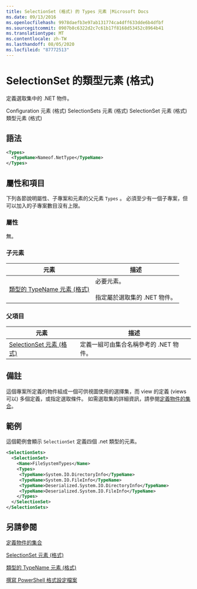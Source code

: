 ```yaml
---
title: SelectionSet (格式) 的 Types 元素 |Microsoft Docs
ms.date: 09/13/2016
ms.openlocfilehash: 9978daefb3e97ab131774ca4dff633dde6b4dfbf
ms.sourcegitcommit: 0907b8c6322d2c7c61b17f8168d53452c8964b41
ms.translationtype: MT
ms.contentlocale: zh-TW
ms.lasthandoff: 08/05/2020
ms.locfileid: "87772513"
---
```

# <a name="types-element-for-selectionset-format"></a>SelectionSet 的類型元素 (格式)

定義選取集中的 .NET 物件。

Configuration 元素 (格式) SelectionSets 元素 (格式) SelectionSet 元素 (格式) 類型元素 (格式) 

## <a name="syntax"></a>語法

```xml
<Types>
  <TypeName>Nameof.NetType</TypeName>
</Types>

```

## <a name="attributes-and-elements"></a>屬性和項目

下列各節說明屬性、子專案和元素的父元素 `Types` 。 必須至少有一個子專案，但可以加入的子專案數目沒有上限。

### <a name="attributes"></a>屬性

無。

### <a name="child-elements"></a>子元素

|元素|描述|
|-------------|-----------------|
|[類型的 TypeName 元素 (格式) ](./typename-element-for-types-format.md)|必要元素。<br /><br /> 指定屬於選取集的 .NET 物件。|

### <a name="parent-elements"></a>父項目

|元素|描述|
|-------------|-----------------|
|[SelectionSet 元素 (格式)](./selectionset-element-format.md)|定義一組可由集合名稱參考的 .NET 物件。|

## <a name="remarks"></a>備註

這個專案所定義的物件組成一個可供視圖使用的選擇集，而 view 的定義 (views 可以) 多個定義，或指定選取條件。  如需選取集的詳細資訊，請參閱[定義物件的集合](./defining-selection-sets.md)。

## <a name="example"></a>範例

這個範例會顯示 `SelectionSet` 定義四個 .net 類型的元素。

```xml
<SelectionSets>
  <SelectionSet>
    <Name>FileSystemTypes</Name>
    <Types>
     <TypeName>System.IO.DirectoryInfo</TypeName>
     <TypeName>System.IO.FileInfo</TypeName>
     <TypeName>Deserialized.System.IO.DirectoryInfo</TypeName>
     <TypeName>Deserialized.System.IO.FileInfo</TypeName>
    </Types>
  </SelectionSet>
</SelectionSets>
```

## <a name="see-also"></a>另請參閱

[定義物件的集合](./defining-selection-sets.md)

[SelectionSet 元素 (格式)](./selectionset-element-format.md)

[類型的 TypeName 元素 (格式) ](./typename-element-for-types-format.md)

[撰寫 PowerShell 格式設定檔案](./writing-a-powershell-formatting-file.md)
